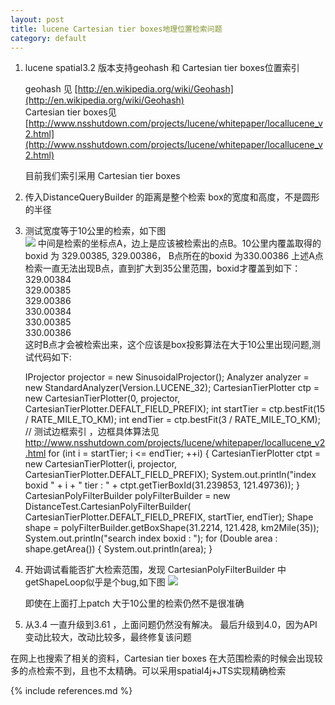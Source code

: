 ```yaml
---
layout: post
title: lucene Cartesian tier boxes地理位置检索问题
category: default
---
```

1. lucene spatial3.2 版本支持geohash 和 Cartesian tier boxes位置索引

    geohash 见 [http://en.wikipedia.org/wiki/Geohash](http://en.wikipedia.org/wiki/Geohash)   
    Cartesian tier boxes见 [http://www.nsshutdown.com/projects/lucene/whitepaper/locallucene_v2.html](http://www.nsshutdown.com/projects/lucene/whitepaper/locallucene_v2.html)  
    
    目前我们索引采用 Cartesian tier boxes 


2.  传入DistanceQueryBuilder 的距离是整个检索 box的宽度和高度，不是圆形的半径

3.   测试宽度等于10公里的检索，如下图  
    <img src="http://img.haowaimai.mobi/yqg/luence1.png" />
    中间是检索的坐标点A，边上是应该被检索出的点B。10公里内覆盖取得的boxid 为 329.00385, 329.00386， B点所在的boxid 为330.00386
    上述A点检索一直无法出现B点，直到扩大到35公里范围，boxid才覆盖到如下：   
    329.00384  
    329.00385  
    329.00386  
    330.00384  
    330.00385  
    330.00386  
    这时B点才会被检索出来，这个应该是box投影算法在大于10公里出现问题,测试代码如下:

    
        IProjector projector = new SinusoidalProjector();
        Analyzer analyzer = new StandardAnalyzer(Version.LUCENE_32);
        CartesianTierPlotter ctp = new CartesianTierPlotter(0, projector, CartesianTierPlotter.DEFALT_FIELD_PREFIX);
        int startTier = ctp.bestFit(15 / RATE_MILE_TO_KM);
        int endTier = ctp.bestFit(3 / RATE_MILE_TO_KM);
        // 测试边框索引 ，边框具体算法见 http://www.nsshutdown.com/projects/lucene/whitepaper/locallucene_v2.html
        for (int i = startTier; i <= endTier; ++i) {
            CartesianTierPlotter ctpt = new CartesianTierPlotter(i, projector, CartesianTierPlotter.DEFALT_FIELD_PREFIX);
            System.out.println("index boxid " + i + " tier : " + ctpt.getTierBoxId(31.239853, 121.49736));
        }
        CartesianPolyFilterBuilder polyFilterBuilder = new DistanceTest.CartesianPolyFilterBuilder(
                                                                                                   CartesianTierPlotter.DEFALT_FIELD_PREFIX,
                                                                                                   startTier, endTier);
        Shape shape = polyFilterBuilder.getBoxShape(31.2214, 121.428, km2Mile(35));
        System.out.println("search index boxid : ");
        for (Double area : shape.getArea()) {
            System.out.println(area);
        }



4.  开始调试看能否扩大检索范围，发现 CartesianPolyFilterBuilder 中getShapeLoop似乎是个bug,如下图
     <img src="http://img.haowaimai.mobi/yqg/luence2.png" />

     即使在上面打上patch 大于10公里的检索仍然不是很准确

5. 从3.4 一直升级到3.61 ，上面问题仍然没有解决。 最后升级到4.0，因为API变动比较大，改动比较多，最终修复该问题

在网上也搜索了相关的资料，Cartesian tier boxes 在大范围检索的时候会出现较多的点检索不到，且也不太精确。可以采用spatial4j+JTS实现精确检索


{% include references.md %}